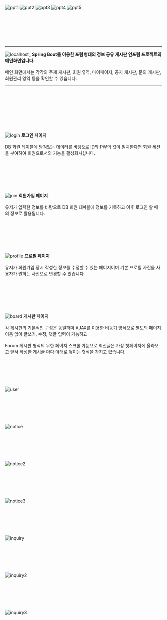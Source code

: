 ![ppt1](https://github.com/ajs0813/InfoRum-Project/assets/143467352/32e74c95-3c2b-4df7-b7d6-64af2b99fca0)
![ppt2](https://github.com/ajs0813/InfoRum-Project/assets/143467352/ea8e7e2a-a09f-42c8-98d7-9fe3e52634c1)
![ppt3](https://github.com/ajs0813/InfoRum-Project/assets/143467352/b5b10b46-f83c-4e9c-ac4d-884b2dc09851)
![ppt4](https://github.com/ajs0813/InfoRum-Project/assets/143467352/5128e6ac-fbbc-4305-97f8-9ac4d11dfcca)
![ppt5](https://github.com/ajs0813/InfoRum-Project/assets/143467352/2de44463-9c96-47f2-bc91-9162b5330b70)
<br><br><br><br><br><br><br>

***
![localhost_](https://github.com/ajs0813/InfoRum-Project/assets/143467352/5a9da25c-6c5d-41cd-abf8-e00dccbd62bb)
<b>Spring Boot를 이용한 포럼 형태의 정보 공유 게시판 인포럼 프로젝트의 메인화면입니다.</b>
<br><br>
메인 화면에서는 각각의 주제 게시판, 회원 영역, 마이페이지, 공지 게시판, 문의 게시판, 회원관리 영역 등을 확인할 수 있습니다.
***

<br><br><br><br><br><br><br>

![login](https://github.com/ajs0813/InfoRum-Project/assets/143467352/df264960-c3ee-4921-86de-494a22f4d154)
<b>로그인 페이지</b>
<br><br>
DB 회원 테이블에 담겨있는 데이터를 바탕으로 ID와 PW의 값이 일치한다면 회원 세션을 부여하여 회원으로서의 기능을 활성화시킵니다.
<br><br><br><br><br><br><br>

![join](https://github.com/ajs0813/InfoRum-Project/assets/143467352/b634b6e1-618a-4289-8cc6-e329fbe99663)
<b>회원가입 페이지</b>
<br><br>
유저가 입력한 정보를 바탕으로 DB 회원 테이블에 정보를 기록하고 이후 로그인 할 때의 정보로 활용됩니다.
<br><br><br><br><br><br><br>

![profile](https://github.com/ajs0813/InfoRum-Project/assets/143467352/6734f970-0126-485c-851c-4b5e8a9d8ef8)
<b>프로필 페이지</b>
<br><br>
유저가 회원가입 당시 작성한 정보를 수정할 수 있는 페이지이며 기본 프로필 사진을 사용자가 원하는 사진으로 변경할 수 있습니다.
<br><br><br><br><br><br><br>

![board](https://github.com/ajs0813/InfoRum-Project/assets/143467352/a4779144-a120-4ba8-8d35-b02d34b6baf9)
<b>게시판 페이지</b>
<br><br>
각 게시판의 기본적인 구성은 동일하며 AJAX를 이용한 비동기 방식으로 별도의 페이지 이동 없이 글쓰기, 수정, 댓글 입력이 가능하고
<br><br>
Forum 게시판 형식의 무한 페이지 스크롤 기능으로 최신글은 가장 첫페이지에 올라오고 앞서 작성한 게시글 마다 아래로 쌓이는 형식을 가지고 있습니다.
<br><br><br><br><br><br><br>
![user](https://github.com/ajs0813/InfoRum-Project/assets/143467352/b4d68e24-9a02-464e-84af-fb0739cd9416)
<br><br><br><br><br><br><br>
![notice](https://github.com/ajs0813/InfoRum-Project/assets/143467352/5a47327d-e16d-4405-8219-74efd1102368)
<br><br><br><br><br><br><br>
![notice2](https://github.com/ajs0813/InfoRum-Project/assets/143467352/8273d392-876f-40ab-9900-db50260c7d64)
<br><br><br><br><br><br><br>
![notice3](https://github.com/ajs0813/InfoRum-Project/assets/143467352/1218e35e-f15c-4419-8e67-e9a90aa5c742)
<br><br><br><br><br><br><br>
![inquiry](https://github.com/ajs0813/InfoRum-Project/assets/143467352/8c686515-6ed8-48e2-bad0-710dd9b7e5fd)
<br><br><br><br><br><br><br>
![inquiry2](https://github.com/ajs0813/InfoRum-Project/assets/143467352/cb94c7a7-03ef-402e-8413-cb142788b332)
<br><br><br><br><br><br><br>
![inquiry3](https://github.com/ajs0813/InfoRum-Project/assets/143467352/a4f63e81-fa76-45e1-99bb-36ff114bc9ba)
<br><br><br><br><br><br><br>

